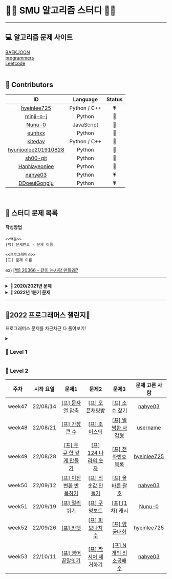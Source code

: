 # 👨‍💻 SMU 알고리즘 스터디 👩‍💻
---

## 💻 알고리즘 문제 사이트 
[BAEKJOON](https://www.acmicpc.net/)  
[programmers](https://programmers.co.kr/learn/challenges?tab=all_challenges)  
[Leetcode](https://leetcode.com/problemset/all/)  
<br>

## 💖 Contributors
ID|Language|Status
:---:|:---:|:---:
[hyeinlee725](https://github.com/hyeinlee725)|Python / C++|💗
[minji-o-j](https://github.com/minji-o-j)|Python|🖤
[Nunu-0](https://github.com/Nunu-0)|JavaScript |🖤
[eunhxx](https://github.com/eunhxx)|Python|🖤
[kiteday](https://github.com/kiteday)|Python / C++|🖤
[hyunjoolee201910828](https://github.com/hyunjoolee201910828)|Python|🖤
[sh00-git](https://github.com/sh00-git)|Python|🖤
[HanNayeoniee](https://github.com/HanNayeoniee)|Python|🖤
[nahye03](https://github.com/nahye03)|Python|💗
[DDoeuiGongju](https://github.com/DDoeuiGongju)|Python|💗
<br>

## 🌟 스터디 문제 목록
#### 작성방법
```
<<백준>>
[백] 문제번호 - 문제 이름

<<프로그래머스>>
[프] 문제 이름
``````
ex)
[[백] 20366 - 같이 눈사람 만들래?](https://www.acmicpc.net/problem/20366)

---
<details>
  <summary><b> 📝 2020/2021년 문제 </b></summary>
  <div markdown="1">
  <br>
    
  주차|시작 요일|문제1|문제2|문제3|문제 고른 사람
  :---:|:---:|:---:|:---:|:---:|:---:
  week1|20/12/28|[[백] 10844 - 쉬운 계단 수](https://www.acmicpc.net/problem/10844)|[[백] 11057 - 오르막 수](https://www.acmicpc.net/problem/11057)|[[백] 16678 - 모독](https://www.acmicpc.net/problem/16678)|
  week2|21/01/04|[[백] 11047 - 동전0](https://www.acmicpc.net/problem/11047)|[[백] 7576 - 토마토](https://www.acmicpc.net/problem/7576)|[[백] 12865 - 평범한 배낭](https://www.acmicpc.net/problem/12865)|[Nunu-0](https://github.com/Nunu-0)
  week3|21/01/11|[[백] 18113 - 그르다 김가놈](https://www.acmicpc.net/problem/18113)|[[백] 20302 - 민트 초코](https://www.acmicpc.net/problem/20302)|[[백] 17951 - 흩날리는 시험지 속에서 내 평점이 느껴진거야](https://www.acmicpc.net/problem/17951)|[minji-o-j](https://github.com/minji-o-j)
  week4|21/01/18|[[백] 1012 - 유기농 배추](https://www.acmicpc.net/problem/1012)|[[백] 1697 - 숨바꼭질](https://www.acmicpc.net/problem/1697)|[[백] 1089 - 스타트링크 타워](https://www.acmicpc.net/problem/1089)|[hyeinlee725](https://github.com/hyeinlee725)
  week5|21/01/25|[[백] 11501 - 주식](https://www.acmicpc.net/problem/11501)|[[백] 19598 - 최소 회의실 개수](https://www.acmicpc.net/problem/19598)|[[백] 1756 - 피자 굽기](https://www.acmicpc.net/problem/1756)|[eunhxx](https://github.com/eunhxx)
  week6|21/02/01|[[백] 2168 - 타일 위의 대각선](https://www.acmicpc.net/problem/2168)|[[백] 5911 - 선물](https://www.acmicpc.net/problem/5911)|[[백] 9177 - 단어 섞기](https://www.acmicpc.net/problem/9177)|[Nunu-0](https://github.com/Nunu-0)
  week7|21/02/08|[[백] 2617 - 구슬 찾기](https://www.acmicpc.net/problem/2617)|[[백] 2981 - 검문](https://www.acmicpc.net/problem/2981)|[[백] 9252 - LCS 2](https://www.acmicpc.net/problem/9252)|[minji-o-j](https://github.com/minji-o-j)
  week8|21/02/15|[[백] 6588 - 골드바흐의 추측](https://www.acmicpc.net/problem/6588)|[[백] 2011 - 암호코드](https://www.acmicpc.net/problem/2011)|[[백] 17471 - 게리맨더링](https://www.acmicpc.net/problem/17471)|[hyeinlee725](https://github.com/hyeinlee725)  
  week9|21/03/01|[[백] 3190 - 뱀](https://www.acmicpc.net/problem/3190)| x | x |[Nunu-0](https://github.com/Nunu-0)
  week10|21/03/08|[[백] 15954 - 인형들](https://www.acmicpc.net/problem/15954)|x|x|[minji-o-j](https://github.com/minji-o-j)
  week11|21/03/15|[[백] 2343 - 기타 레슨](https://www.acmicpc.net/problem/2343)|x|x|[hyeinlee725](https://github.com/hyeinlee725)
  week12|21/03/22|[[백] 16953 - A → B](https://www.acmicpc.net/problem/16953)| x | x |[Nunu-0](https://github.com/Nunu-0)
  week13|21/03/29|[[백] 20922 - 겹치는 건 싫어](https://www.acmicpc.net/problem/20922)|x|x|[minji-o-j](https://github.com/minji-o-j)
  week14|21/04/05|[[백] 5567 - 결혼식](https://www.acmicpc.net/problem/5567)|x|x|[Nunu-0](https://github.com/Nunu-0)
  week15|21/05/03|[[백] 20946 - 합성인수분해](https://www.acmicpc.net/problem/20946)|x|x|[minji-o-j](https://github.com/minji-o-j)
  week16|21/05/10|[[백] 1034 - 램프](https://www.acmicpc.net/problem/1034)|x|x|[hyeinlee725](https://github.com/hyeinlee725)
  week17|21/05/17|[[백] 1241 - 머리톡톡](https://www.acmicpc.net/problem/1241)|x|x|[eunhxx](https://github.com/eunhxx)
  week18|21/05/24|[[백] 17265 - 나의 인생에는 수학과 함께](https://www.acmicpc.net/problem/17265)|x|x|[Nunu-0](https://github.com/Nunu-0)
  week19|21/06/28|[[프] 타겟 넘버](https://programmers.co.kr/learn/courses/30/lessons/43165)|[[프] 삼각 달팽이](https://programmers.co.kr/learn/courses/30/lessons/68645)|[[프] 스킬 트리](https://programmers.co.kr/learn/courses/30/lessons/49993)|[minji-o-j](https://github.com/minji-o-j)
  week20|21/07/05|[[백] 17298 - 오큰수](https://www.acmicpc.net/problem/17298)|[[백] 10589 - 마법의 체스판](https://www.acmicpc.net/problem/10589)|[[프] 위장](https://programmers.co.kr/learn/courses/30/lessons/42578)|[hyeinlee725](https://github.com/hyeinlee725)
  week21|21/07/12|[[백] 9024 - 두 수의 합](https://www.acmicpc.net/problem/9024)|[[프] 숫자 문자열과 영단어](https://programmers.co.kr/learn/courses/30/lessons/81301)|[[프] 땅따먹기](https://programmers.co.kr/learn/courses/30/lessons/12913)|[Nunu-0](https://github.com/Nunu-0)
  week22|21/07/19|[[프] 더 맵게](https://programmers.co.kr/learn/courses/30/lessons/42626)|[[프] 오픈채팅방](https://programmers.co.kr/learn/courses/30/lessons/42888)|[[프] 가사 검색](https://programmers.co.kr/learn/courses/30/lessons/60060)|[minji-o-j](https://github.com/minji-o-j)
  week23|21/07/26|[[프] 프린터](https://programmers.co.kr/learn/courses/30/lessons/42587)|[[프] 거리두기 확인하기](https://programmers.co.kr/learn/courses/30/lessons/81302)|[[백] 1922 - 네트워크 연결](https://www.acmicpc.net/problem/1922)|[hyeinlee725](https://github.com/hyeinlee725)
  week24|21/08/02|[[프] 1주차](https://programmers.co.kr/learn/courses/30/lessons/82612)|[[프] 자물쇠와 열쇠](https://programmers.co.kr/learn/courses/30/lessons/60059)|[[프] 징검다리 건너기](https://programmers.co.kr/learn/courses/30/lessons/64062)|[Nunu-0](https://github.com/Nunu-0)
  week25|21/08/09|[[프] 방금그곡](https://programmers.co.kr/learn/courses/30/lessons/17683)|[[프] 경주로 건설](https://programmers.co.kr/learn/courses/30/lessons/67259)|x|[minji-o-j](https://github.com/minji-o-j)
  week26|21/08/16|[[프] 문자열 압축](https://programmers.co.kr/learn/courses/30/lessons/60057)|[[프] 셔틀버스](https://programmers.co.kr/learn/courses/30/lessons/17678)|x|[hyeinlee725](https://github.com/hyeinlee725)
  week27|21/08/23|[[프][카카오 인턴] 보석 쇼핑](https://programmers.co.kr/learn/courses/30/lessons/67258)|[[프]스티커 모으기(2)](https://programmers.co.kr/learn/courses/30/lessons/12971)|x|[Nunu-0](https://github.com/Nunu-0)
  week28|21/08/30|[[프] 4주차](https://programmers.co.kr/learn/courses/30/lessons/84325)|[[프] 뉴스 클러스터링](https://programmers.co.kr/learn/courses/30/lessons/17677)|x|[minji-o-j](https://github.com/minji-o-j)
  week29|21/09/06|[[프] 수식 최대화](https://programmers.co.kr/learn/courses/30/lessons/67257)|x|x|[hyeinlee725](https://github.com/hyeinlee725)
  week30|21/09/13|[[프] 튜플](https://programmers.co.kr/learn/courses/30/lessons/64065)|x|x|[Nunu-0](https://github.com/Nunu-0)
  week31|21/09/20|[[백] 2차원 배열의 합](https://www.acmicpc.net/problem/2167)|[[백] 시험 감독](https://www.acmicpc.net/problem/13458)|[[백] 근손실](https://www.acmicpc.net/problem/18429)|[minji-o-j](https://github.com/minji-o-j)
  week32|21/09/27|[[프] 키패드 누르기](https://programmers.co.kr/learn/courses/30/lessons/67256)|[[백] 퇴사](https://www.acmicpc.net/problem/14501)|x|[hyeinlee725](https://github.com/hyeinlee725)
  week33|21/10/05|[[백] 집으로](https://www.acmicpc.net/problem/1069)|[[백] 다이아몬드 광산](https://www.acmicpc.net/problem/1028)|[[백] 스도쿠](https://www.acmicpc.net/problem/2580)|[kiteday](https://github.com/kiteday)
  </div>
</details>
<details>
  <summary><b> 📝 2022년 1분기 문제 </b></summary> 
  <div markdown="1">
  <br>

주차|시작 요일|문제1|문제2|문제3|문제 고른 사람
:---:|:---:|:---:|:---:|:---:|:---:
week34|22/02/07|[[프] 크레인 인형뽑기 ](https://programmers.co.kr/learn/courses/30/lessons/64061)|x|x|[Nunu-0](https://github.com/Nunu-0)
week35|22/02/14|[[프] 멀쩡한 사각형](https://programmers.co.kr/learn/courses/30/lessons/62048)|[[프] 입국심사](https://programmers.co.kr/learn/courses/30/lessons/43238)|x|[Nunu-0](https://github.com/Nunu-0)
week36|22/02/28|[[프] 소수찾기](https://programmers.co.kr/learn/courses/30/lessons/42839)|[[프] H-Index](https://programmers.co.kr/learn/courses/30/lessons/42747)|x|[hyeinlee725](https://github.com/hyeinlee725)

  </div>
</details>

-----

## 💃2022 프로그래머스 챌린지💃
프로그래머스 문제를 차근차근 다 풀어보기! 
<details>
  <summary><h3> 🌱 Level 1 </h3></summary>
  <div markdown="1">
  <br>
  
  주차|시작 요일|월|화|수|목|금|문제 고른 사람
:-:|:-:|:---:|:---:|:---:|:---:|:---:|:-:
week37|22/06/06|[[프] 크레인 인형뽑기 ](https://programmers.co.kr/learn/courses/30/lessons/64061)|x|[[프] 신고 결과 받기](https://programmers.co.kr/learn/courses/30/lessons/92334)|[[프] 로또의 최고 순위와 최저 순위](https://programmers.co.kr/learn/courses/30/lessons/77484)|x|[Nunu-0](https://github.com/Nunu-0)
week38|22/06/13|[[프] 음양 더하기](https://programmers.co.kr/learn/courses/30/lessons/76501)|[[프] 없는 숫자 더하기]( https://programmers.co.kr/learn/courses/30/lessons/86051)|[[프] 부족한 금액 계산하기](https://programmers.co.kr/learn/courses/30/lessons/82612)|[[프] 숫자 문자열과 영단어](https://programmers.co.kr/learn/courses/30/lessons/81301)|[[프] 신규 아이디 추천](https://programmers.co.kr/learn/courses/30/lessons/72410)|[Nunu-0](https://github.com/Nunu-0)
week39|22/06/20|[[프] 내적](https://programmers.co.kr/learn/courses/30/lessons/70128)|[[프] 소수 만들기](https://programmers.co.kr/learn/courses/30/lessons/12977)|[[프] 완주하지 못한 선수](https://programmers.co.kr/learn/courses/30/lessons/42576)|[[프] 체육복](https://programmers.co.kr/learn/courses/30/lessons/42862)|[[프] 실패율](https://programmers.co.kr/learn/courses/30/lessons/42889)|[Nunu-0](https://github.com/Nunu-0)
week40|22/06/27|[[프] 키패드 누르기 ](https://programmers.co.kr/learn/courses/30/lessons/67256)|[[프] k번째수](https://programmers.co.kr/learn/courses/30/lessons/42748)|[[프] 모의고사 ](https://programmers.co.kr/learn/courses/30/lessons/42840)|[[프] 3진법 뒤집기](https://programmers.co.kr/learn/courses/30/lessons/68935)|[[프] 예산 ](https://programmers.co.kr/learn/courses/30/lessons/12982)|[nahye03](https://github.com/nahye03)
week41|22/07/04|[[프] 2016년](https://programmers.co.kr/learn/courses/30/lessons/12901)|[[프] 하샤드 수](https://programmers.co.kr/learn/courses/30/lessons/12947)|[[프] 폰켓몬](https://programmers.co.kr/learn/courses/30/lessons/1845)|[[프] 신규 아이디 추천](https://programmers.co.kr/learn/courses/30/lessons/72410)|[[프] 신고 결과 받기](https://programmers.co.kr/learn/courses/30/lessons/92334)|[hyeinlee725](https://github.com/hyeinlee725)
week42|22/07/11|[[프] 다트 게임](https://school.programmers.co.kr/learn/courses/30/lessons/17682)|[[프] 최소직사각형](https://school.programmers.co.kr/learn/courses/30/lessons/86491)|[[프] 비밀지도](https://school.programmers.co.kr/learn/courses/30/lessons/17681)|[[프] 약수의 개수와 덧셈](https://school.programmers.co.kr/learn/courses/30/lessons/77884)|[[프] 두 개 뽑아서 더하기](https://school.programmers.co.kr/learn/courses/30/lessons/68644)|[HanNayeoniee](https://github.com/HanNayeoniee)
week43|22/07/18|[[프] 핸드폰 번호 가리기](https://school.programmers.co.kr/learn/courses/30/lessons/12948)|[[프] 문자열 다루기 기본](https://school.programmers.co.kr/learn/courses/30/lessons/12918)|[[프] 이상한 문자 만들기](https://school.programmers.co.kr/learn/courses/30/lessons/12930)|[[프] 직사각형 별찍기](https://school.programmers.co.kr/learn/courses/30/lessons/12969?language=javascript)|[[프] 같은 숫자는 싫어](https://school.programmers.co.kr/learn/courses/30/lessons/12906)|[Nunu-0](https://github.com/Nunu-0)
week44|22/07/25|[[프] x만큼 간격이 있는 n개의 숫자](https://school.programmers.co.kr/learn/courses/30/lessons/12954)|[[프] 가운데 글자 가져오기](https://school.programmers.co.kr/learn/courses/30/lessons/12903)|[[프] 나머지가 1이 되는 수 찾기](https://school.programmers.co.kr/learn/courses/30/lessons/87389)|[[프] 서울에서 김서방 찾기](https://school.programmers.co.kr/learn/courses/30/lessons/12919)|[[프] 문자열 내 마음대로 정렬하기](https://school.programmers.co.kr/learn/courses/30/lessons/12915)|[nahye03](https://github.com/nahye03)
week45|22/08/01|[[프] 두 정수 사이의 합](https://school.programmers.co.kr/learn/courses/30/lessons/12912)|[[프] 문자열 내 p와 y의 개수](https://school.programmers.co.kr/learn/courses/30/lessons/12916)|[[프] 문자열 내림차순으로 배치하기](https://school.programmers.co.kr/learn/courses/30/lessons/12917)|[[프] 수박수박수박수박수박수?](https://school.programmers.co.kr/learn/courses/30/lessons/12922)|[[프] 나누어 떨어지는 숫자 배열](https://school.programmers.co.kr/learn/courses/30/lessons/12910)|[hyeinlee725](https://github.com/hyeinlee725)
week46|22/08/07|[[프] 핸드폰 번호 가리기](https://school.programmers.co.kr/learn/courses/30/lessons/12948)|[[프] 제일 작은 수 제거하기](https://school.programmers.co.kr/learn/courses/30/lessons/12935)|[[프] 시저 암호](https://school.programmers.co.kr/learn/courses/30/lessons/12926)|[[프] 자연수 뒤집어 배열로 만들기](https://school.programmers.co.kr/learn/courses/30/lessons/12932)|[[프] 소수 찾기](https://school.programmers.co.kr/learn/courses/30/lessons/12921)|[Nunu-0](https://github.com/Nunu-0)
week47|22/08/14|[[프] 문자열을 정수로 바꾸기](https://school.programmers.co.kr/learn/courses/30/lessons/12925)|[[프] 약수의 합](https://school.programmers.co.kr/learn/courses/30/lessons/12928)|[[프] 정수 내림차순으로 배치하기](https://school.programmers.co.kr/learn/courses/30/lessons/12933)|[[프] 정수 제곱근 판별](https://school.programmers.co.kr/learn/courses/30/lessons/12934)|[[프] 짝수와 홀수](https://school.programmers.co.kr/learn/courses/30/lessons/12937)|[Nunu-0](https://github.com/Nunu-0)
week48|22/08/21|[[프] 자릿수 더하기](https://school.programmers.co.kr/learn/courses/30/lessons/12931)|[[프] 최대공약수와 최소공배수](https://school.programmers.co.kr/learn/courses/30/lessons/12940)|[[프] 콜라츠 추측](https://school.programmers.co.kr/learn/courses/30/lessons/12943)|[[프] 평균 구하기](https://school.programmers.co.kr/learn/courses/30/lessons/12944)|[[프]행렬의 덧셈](https://school.programmers.co.kr/learn/courses/30/lessons/12950)|[Nunu-0](https://github.com/Nunu-0)
  </div>
</details>

### 🥚 Level 2
주차|시작 요일|문제1|문제2|문제3|문제 고른 사람
:-:|:-:|:---:|:---:|:---:|:-:
week47|22/08/14|[[프] 문자열 압축](https://school.programmers.co.kr/learn/courses/30/lessons/60057)|[[프] 오픈채팅방](https://school.programmers.co.kr/learn/courses/30/lessons/42888)|[[프] 소수 찾기](https://school.programmers.co.kr/learn/courses/30/lessons/42839)|[nahye03](https://github.com/nahye03)
week48|22/08/21|[[프] 가장 큰 수](https://school.programmers.co.kr/learn/courses/30/lessons/42746)|[[프] 조이스틱](https://school.programmers.co.kr/learn/courses/30/lessons/42860)|[[프] 멀쩡한 사각형](https://school.programmers.co.kr/learn/courses/30/lessons/62048)|[username](https://github.com/username)
week49|22/08/28|[[프] 두 큐 합 같게 만들기](https://school.programmers.co.kr/learn/courses/30/lessons/118667)|[[프] 124 나라의 숫자](https://school.programmers.co.kr/learn/courses/30/lessons/12899)|[[프] 전화번호 목록](https://school.programmers.co.kr/learn/courses/30/lessons/42577)|[hyeinlee725](https://github.com/hyeinlee725)
week50|22/09/12|[[프] 이진 변환 반복하기](https://school.programmers.co.kr/learn/courses/30/lessons/70129)|[[프] 최솟값 만들기](https://school.programmers.co.kr/learn/courses/30/lessons/12941)|[[프] 올바른 괄호](https://school.programmers.co.kr/learn/courses/30/lessons/12909)|[nahye03](https://github.com/nahye03)
week51|22/09/19|[[프] 멀리 뛰기](https://school.programmers.co.kr/learn/courses/30/lessons/12914)|[[프] 구명보트](https://school.programmers.co.kr/learn/courses/30/lessons/42885)|[[프] [1차] 캐시](https://school.programmers.co.kr/learn/courses/30/lessons/17680)|[Nunu-0](https://github.com/Nunu-0)
week52|22/09/26|[[프] 카펫](https://school.programmers.co.kr/learn/courses/30/lessons/42842)|[[프] 피보나치 수](https://school.programmers.co.kr/learn/courses/30/lessons/12945)|[[프] 양궁대회](https://school.programmers.co.kr/learn/courses/30/lessons/92342)|[hyeinlee725](https://github.com/hyeinlee725)
week53|22/10/11|[[프] 영어 끝말잇기](https://school.programmers.co.kr/learn/courses/30/lessons/12981)|[[프] 짝지어 제거하기](https://school.programmers.co.kr/learn/courses/30/lessons/12973)|[[프] N개의 최소공배수](https://school.programmers.co.kr/learn/courses/30/lessons/12953)|[nahye03](https://github.com/nahye03)


<!-- 🐣🐥🐓
<details>
  <summary><h3> 토글 생성 </h3></summary> 
  <div markdown="1">
  <br>
  </div>
</details> -->
